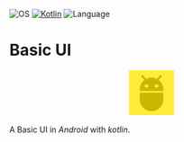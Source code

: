 ![OS](https://badgen.net/badge/OS/Android?icon=https://raw.githubusercontent.com/androiddevnotes/awesome-android-kotlin-apps/master/assets/android.svg&color=3ddc84)
[![Kotlin](https://img.shields.io/badge/Kotlin-1.1.2-blue.svg)](http://kotlinlang.org)
![Language](https://img.shields.io/github/languages/top/cortinico/kotlin-android-template?color=blue&logo=kotlin)

# Basic UI

<p align="center">
  <img src="app/src/main/ic_launcher-playstore.png" alt="Basic UI logo" width="80" height="80">
</p>

A Basic UI in _Android_ with _kotlin_.
